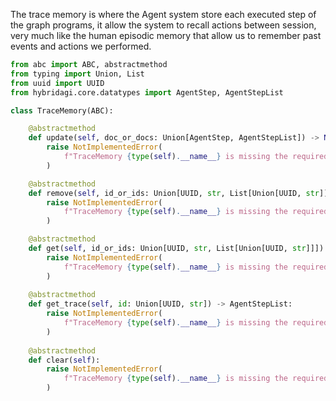 
The trace memory is where the Agent system store each executed step of the graph programs, it allow the system to recall actions between session, very much like the human episodic memory that allow us to remember past events and actions we performed.

```python
from abc import ABC, abstractmethod
from typing import Union, List
from uuid import UUID
from hybridagi.core.datatypes import AgentStep, AgentStepList

class TraceMemory(ABC):

    @abstractmethod
    def update(self, doc_or_docs: Union[AgentStep, AgentStepList]) -> None:
        raise NotImplementedError(
            f"TraceMemory {type(self).__name__} is missing the required 'update' method."
        )

    @abstractmethod
    def remove(self, id_or_ids: Union[UUID, str, List[Union[UUID, str]]]) -> None:
        raise NotImplementedError(
            f"TraceMemory {type(self).__name__} is missing the required 'remove' method."
        )

    @abstractmethod
    def get(self, id_or_ids: Union[UUID, str, List[Union[UUID, str]]]) -> AgentStepList:
        raise NotImplementedError(
            f"TraceMemory {type(self).__name__} is missing the required 'get' method."
        )
        
    @abstractmethod
    def get_trace(self, id: Union[UUID, str]) -> AgentStepList:
        raise NotImplementedError(
            f"TraceMemory {type(self).__name__} is missing the required 'get_trace' method."
        )
       
    @abstractmethod
    def clear(self):
        raise NotImplementedError(
            f"TraceMemory {type(self).__name__} is missing the required 'clear' method."
        )
```